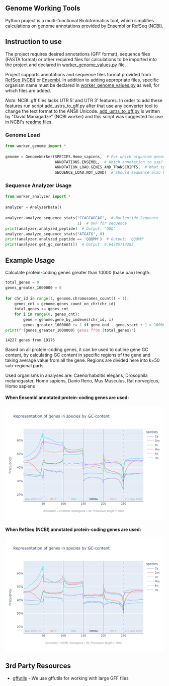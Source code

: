 ## Genome Working Tools

Python project is a multi-functional BioInformatics tool, which simplifies calculations on genome annotations provided
by Ensembl or RefSeq (NCBI).

## Instruction to use

The project requires desired annotations
(GFF format), sequence files (FASTA format)
or other required files for calculations to be imported into the project and declared
in [worker_genome_values.py](worker_genome_values.py) file.

Project supports annotations and sequence files format provided
from [RefSeq (NCBI)](https://ftp.ncbi.nlm.nih.gov/genomes/) or [Ensembl](https://asia.ensembl.org/index.html). In
addition to adding appropriate files, specific organism name must be declared
in [worker_genome_values.py](worker_genome_values.py) as well, for which files are added.

_Note:_ NCBI .gff files lacks UTR 5' and UTR 3' features. In order to add these features run script add_ustrs_to_gff.py
after that use any converter tool to change the text format to the ANSII Unicode.
[add_ustrs_to_gff.py](used_data/genome_data/NCBI/add_utrs_to_gff.py)
is written by "David Managadze" (NCBI worker) and this script was suggested for use in
NCBI's [readme files](https://ftp.ncbi.nlm.nih.gov/genomes/README_GFF3.txt).

### Genome Load

```Python
from worker_genome import *

genome = GenomeWorker(SPECIES.Homo_sapiens,  # For which organism genome must be loaded?
                      ANNOTATIONS.ENSEMBL,  # Which annotation to use?
                      ANNOTATION_LOAD.GENES_AND_TRANSCRIPTS,  # What type of features are required from annotation?
                      SEQUENCE_LOAD.NOT_LOAD)  # Should sequence also be loaded?
```

### Sequence Analyzer Usage

```Python
from worker_analyzer import *

analyzer = AnalyzerData()

analyzer.analyze_sequence_stats("CCAGCAGCAG",  # Nucleotide Sequence
                                1)  # ORF for sequence
print(analyzer.analyzed_peptide)  # Output: 'QQQ' 
analyzer.analyze_sequence_stats("ATGATG", 0)
print(analyzer.analyzed_peptide == 'QQQMM')  # Output: 'QQQMM'
print(analyzer.get_gc_content())  # Output: 0.64285714285
```

## Example Usage

Calculate protein-coding genes greater than 10000 (base pair) length:

```Python
total_genes = 0
genes_greater_1000000 = 0

for chr_id in range(1, genome.chromosomes_count() + 1):
    genes_cnt = genome.genes_count_on_chr(chr_id)
    total_genes += genes_cnt
    for i in range(0, genes_cnt):
        gene = genome.gene_by_indexes(chr_id, i)
        genes_greater_1000000 += 1 if gene.end - gene.start + 1 > 10000 else 0
print(f'{genes_greater_1000000} genes from {total_genes}')
```

```Console
14227 genes from 19176
```

Based on all protein-coding genes, it can be used to outline gene GC content, by calculating GC content in specific
regions of the gene and taking average value from all the gene. Regions are divided here into k=50 sub-regional parts.

Used organisms in analyses are: Caenorhabditis elegans, Drosophila melanogaster, Homo sapiens, Danio Rerio, Mus
Musculus, Rat norvegicus, Homo sapiens

#### When Ensembl annotated protein-coding genes are used:

![alt text for screen readers](Comparative%20Gene%20Outline%20(Ensembl,%20k=50,%20procc=1000).png "Text to show on mouseover")

#### When RefSeq (NCBI) annotated protein-coding genes are used:

![alt text for screen readers](Comparative%20Gene%20Outline%20(NCBI,%20k=50,%20procc=1000).png "Text to show on mouseover")

## 3rd Party Resources

* [gffutils](https://github.com/daler/gffutils) - We use gffutils for working with large GFF files
